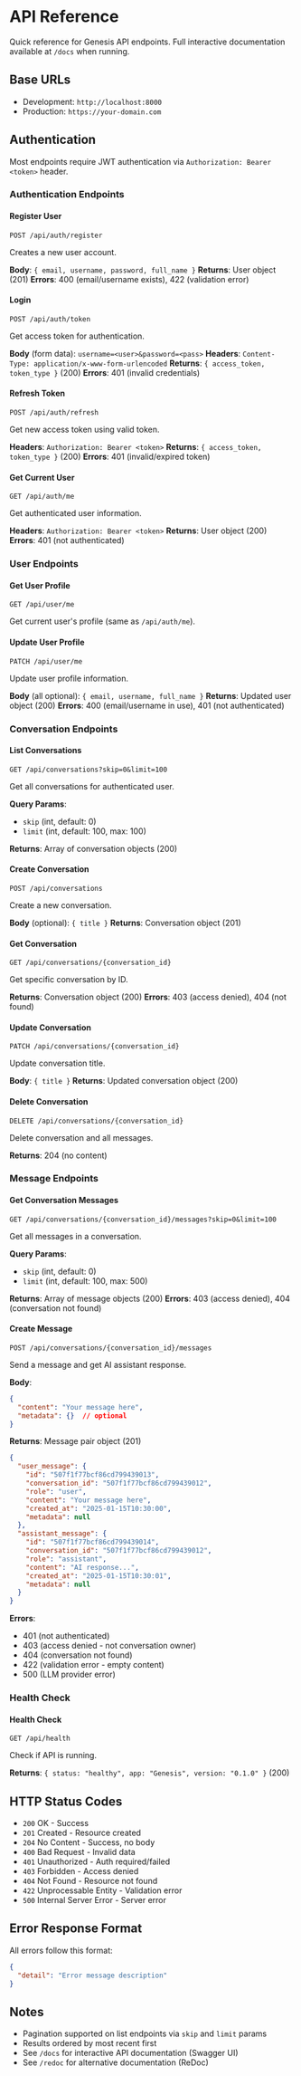 # API Reference

Quick reference for Genesis API endpoints. Full interactive documentation available at `/docs` when running.

## Base URLs

- Development: `http://localhost:8000`
- Production: `https://your-domain.com`

## Authentication

Most endpoints require JWT authentication via `Authorization: Bearer <token>` header.

### Authentication Endpoints

#### Register User
`POST /api/auth/register`

Creates a new user account.

**Body**: `{ email, username, password, full_name }`
**Returns**: User object (201)
**Errors**: 400 (email/username exists), 422 (validation error)

#### Login
`POST /api/auth/token`

Get access token for authentication.

**Body** (form data): `username=<user>&password=<pass>`
**Headers**: `Content-Type: application/x-www-form-urlencoded`
**Returns**: `{ access_token, token_type }` (200)
**Errors**: 401 (invalid credentials)

#### Refresh Token
`POST /api/auth/refresh`

Get new access token using valid token.

**Headers**: `Authorization: Bearer <token>`
**Returns**: `{ access_token, token_type }` (200)
**Errors**: 401 (invalid/expired token)

#### Get Current User
`GET /api/auth/me`

Get authenticated user information.

**Headers**: `Authorization: Bearer <token>`
**Returns**: User object (200)
**Errors**: 401 (not authenticated)

### User Endpoints

#### Get User Profile
`GET /api/user/me`

Get current user's profile (same as `/api/auth/me`).

#### Update User Profile
`PATCH /api/user/me`

Update user profile information.

**Body** (all optional): `{ email, username, full_name }`
**Returns**: Updated user object (200)
**Errors**: 400 (email/username in use), 401 (not authenticated)

### Conversation Endpoints

#### List Conversations
`GET /api/conversations?skip=0&limit=100`

Get all conversations for authenticated user.

**Query Params**:
- `skip` (int, default: 0)
- `limit` (int, default: 100, max: 100)

**Returns**: Array of conversation objects (200)

#### Create Conversation
`POST /api/conversations`

Create a new conversation.

**Body** (optional): `{ title }`
**Returns**: Conversation object (201)

#### Get Conversation
`GET /api/conversations/{conversation_id}`

Get specific conversation by ID.

**Returns**: Conversation object (200)
**Errors**: 403 (access denied), 404 (not found)

#### Update Conversation
`PATCH /api/conversations/{conversation_id}`

Update conversation title.

**Body**: `{ title }`
**Returns**: Updated conversation object (200)

#### Delete Conversation
`DELETE /api/conversations/{conversation_id}`

Delete conversation and all messages.

**Returns**: 204 (no content)

### Message Endpoints

#### Get Conversation Messages
`GET /api/conversations/{conversation_id}/messages?skip=0&limit=100`

Get all messages in a conversation.

**Query Params**:
- `skip` (int, default: 0)
- `limit` (int, default: 100, max: 500)

**Returns**: Array of message objects (200)
**Errors**: 403 (access denied), 404 (conversation not found)

#### Create Message
`POST /api/conversations/{conversation_id}/messages`

Send a message and get AI assistant response.

**Body**:
```json
{
  "content": "Your message here",
  "metadata": {}  // optional
}
```

**Returns**: Message pair object (201)
```json
{
  "user_message": {
    "id": "507f1f77bcf86cd799439013",
    "conversation_id": "507f1f77bcf86cd799439012",
    "role": "user",
    "content": "Your message here",
    "created_at": "2025-01-15T10:30:00",
    "metadata": null
  },
  "assistant_message": {
    "id": "507f1f77bcf86cd799439014",
    "conversation_id": "507f1f77bcf86cd799439012",
    "role": "assistant",
    "content": "AI response...",
    "created_at": "2025-01-15T10:30:01",
    "metadata": null
  }
}
```

**Errors**:
- 401 (not authenticated)
- 403 (access denied - not conversation owner)
- 404 (conversation not found)
- 422 (validation error - empty content)
- 500 (LLM provider error)

### Health Check

#### Health Check
`GET /api/health`

Check if API is running.

**Returns**: `{ status: "healthy", app: "Genesis", version: "0.1.0" }` (200)

## HTTP Status Codes

- `200` OK - Success
- `201` Created - Resource created
- `204` No Content - Success, no body
- `400` Bad Request - Invalid data
- `401` Unauthorized - Auth required/failed
- `403` Forbidden - Access denied
- `404` Not Found - Resource not found
- `422` Unprocessable Entity - Validation error
- `500` Internal Server Error - Server error

## Error Response Format

All errors follow this format:
```json
{
  "detail": "Error message description"
}
```

## Notes

- Pagination supported on list endpoints via `skip` and `limit` params
- Results ordered by most recent first
- See `/docs` for interactive API documentation (Swagger UI)
- See `/redoc` for alternative documentation (ReDoc)

